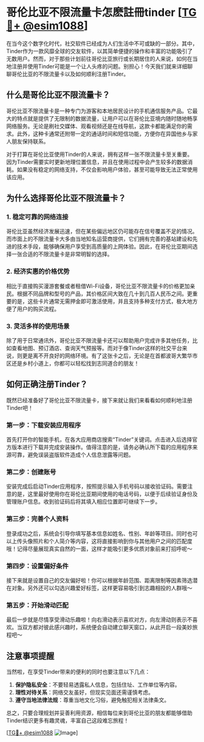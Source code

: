 # 哥伦比亚不限流量卡怎麽註冊tinder [[TG💪+ @esim1088](https://t.me/s/esim1088)]

在当今这个数字化时代，社交软件已经成为人们生活中不可或缺的一部分。其中，Tinder作为一款风靡全球的交友软件，以其简单便捷的操作和丰富的功能吸引了无数用户。然而，对于那些计划前往哥伦比亚旅行或长期居住的人来说，如何在当地注册并使用Tinder可能是一个让人头疼的问题。别担心！今天我们就来详细聊聊哥伦比亚的不限流量卡以及如何顺利注册Tinder。

## 什么是哥伦比亚不限流量卡？

哥伦比亚不限流量卡是一种专门为游客和本地居民设计的手机通信服务产品。它最大的特点就是提供了无限制的数据流量，让用户可以在哥伦比亚境内随时随地畅享网络服务。无论是刷社交媒体、观看视频还是在线导航，这款卡都能满足你的需求。此外，这种卡通常还附带一定的通话时间和短信功能，方便你在异国他乡与家人朋友保持联系。

对于打算在哥伦比亚使用Tinder的人来说，拥有这样一张不限流量卡至关重要。因为Tinder需要实时更新地理位置信息，并且在使用过程中会产生较多的数据消耗。如果没有稳定的网络支持，不仅会影响用户体验，甚至可能导致无法正常使用该应用。

## 为什么选择哥伦比亚不限流量卡？

### 1. 稳定可靠的网络连接

哥伦比亚虽然经济发展迅速，但在某些偏远地区仍可能存在信号覆盖不足的情况。而市面上的不限流量卡大多由当地知名运营商提供，它们拥有完善的基站建设和先进的技术手段，能够确保用户享受到高质量的上网体验。因此，在哥伦比亚期间选择一张合适的不限流量卡是非常明智的选择。

### 2. 经济实惠的价格优势

相比于直接购买漫游套餐或者租借Wi-Fi设备，哥伦比亚不限流量卡的价格更加亲民。根据不同品牌和型号的产品，其价格区间大致在几十到几百人民币之间。更重要的是，这些卡片通常无需押金即可激活使用，并且支持多种支付方式，极大地方便了用户的购买流程。

### 3. 灵活多样的使用场景

除了用于日常通讯外，哥伦比亚不限流量卡还可以帮助用户完成许多其他任务，比如查看地图、预订酒店、查询天气预报等。而对于像Tinder这样的社交平台来说，则更是离不开良好的网络环境。有了这张卡之后，无论是在首都波哥大繁华市区还是乡村小道上，你都可以轻松找到志同道合的朋友！

## 如何正确注册Tinder？

既然已经准备好了哥伦比亚不限流量卡，接下来就让我们来看看如何顺利地注册Tinder吧！

### 第一步：下载安装应用程序

首先打开你的智能手机，在各大应用商店搜索“Tinder”关键词。点击进入后选择官方版本进行下载并完成安装操作。值得注意的是，请务必确认所下载的应用程序来源可靠，避免误装盗版软件造成个人信息泄露等问题。

### 第二步：创建账号

安装完成后启动Tinder应用程序，按照提示输入手机号码以接收验证码。需要注意的是，这里最好使用你在哥伦比亚期间使用的电话号码，以便于后续验证身份及管理账户信息。收到验证码后将其填入相应位置即可继续下一步。

### 第三步：完善个人资料

登录成功之后，系统会引导你填写基本信息如姓名、性别、年龄等项目。同时也可以上传头像照片和个人简介等内容，这将直接影响到你与其他用户之间的匹配度哦！记得尽量展现真实自然的一面，这样才能吸引更多优质对象前来打招呼呢～

### 第四步：设置偏好条件

接下来就是设置自己的交友偏好啦！你可以根据年龄范围、距离限制等因素筛选潜在对象。另外还可以勾选兴趣爱好标签，这样更容易吸引到志趣相投的人群哦～

### 第五步：开始滑动匹配

最后一步就是尽情享受滑动乐趣啦！向右滑动表示喜欢对方，向左滑动则表示不喜欢。当双方都对彼此感兴趣时，系统便会自动建立聊天窗口，从此开启一段美妙旅程吧～

## 注意事项提醒

当然啦，在享受Tinder带来的便利的同时也要注意以下几点：

1. **保护隐私安全**：不要轻易透露私人信息，包括住址、工作单位等内容。
2. **理性对待关系**：网络交友虽好，但现实见面还需谨慎考虑。
3. **遵守当地法律法规**：尊重当地文化习俗，避免触犯相关法律条文。

总之，只要合理规划并妥善利用资源，相信每位来到哥伦比亚的朋友都能够借助Tinder结识更多有趣灵魂，丰富自己这段难忘旅程！

[[TG💪+ @esim1088](https://t.me/s/esim1088) ![Image](https://i.postimg.cc/4NQfJmqS/Snipaste-2025-05-13-00-14-12.png)]